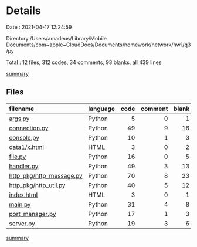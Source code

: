 # Details

Date : 2021-04-17 12:24:59

Directory /Users/amadeus/Library/Mobile Documents/com~apple~CloudDocs/Documents/homework/network/hw1/q3/py

Total : 12 files,  312 codes, 34 comments, 93 blanks, all 439 lines

[summary](results.md)

## Files
| filename | language | code | comment | blank | total |
| :--- | :--- | ---: | ---: | ---: | ---: |
| [args.py](/args.py) | Python | 5 | 0 | 1 | 6 |
| [connection.py](/connection.py) | Python | 49 | 9 | 16 | 74 |
| [console.py](/console.py) | Python | 10 | 1 | 3 | 14 |
| [data1/x.html](/data1/x.html) | HTML | 3 | 0 | 2 | 5 |
| [file.py](/file.py) | Python | 16 | 0 | 5 | 21 |
| [handler.py](/handler.py) | Python | 49 | 3 | 13 | 65 |
| [http_pkg/http_message.py](/http_pkg/http_message.py) | Python | 70 | 8 | 23 | 101 |
| [http_pkg/http_util.py](/http_pkg/http_util.py) | Python | 40 | 5 | 12 | 57 |
| [index.html](/index.html) | HTML | 3 | 0 | 1 | 4 |
| [main.py](/main.py) | Python | 31 | 4 | 8 | 43 |
| [port_manager.py](/port_manager.py) | Python | 17 | 1 | 3 | 21 |
| [server.py](/server.py) | Python | 19 | 3 | 6 | 28 |

[summary](results.md)